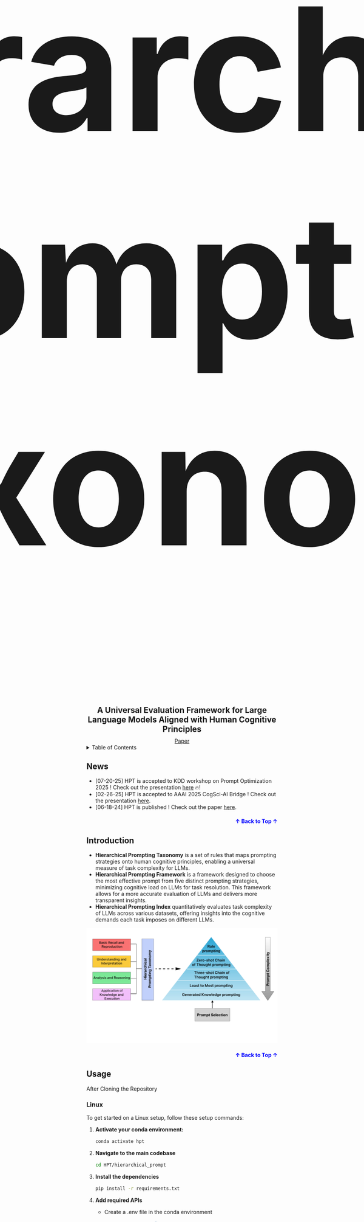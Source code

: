 <a name="readme-top"></a>
<!-- <p align="center">
  <img src="https://img.shields.io/github/stars/devichand579/HPT" alt="GitHub stars" height="25"/>
  <img src="https://img.shields.io/github/forks/devichand579/HPT" alt="GitHub forks" height="25"/>
  <img src="https://img.shields.io/github/contributors/devichand579/HPT" alt="GitHub contributors" height="25"/>
  <img src="https://img.shields.io/github/issues/devichand579/HPT" alt="GitHub issues" height="25"/>
</p> -->

<div align="center">
  <div style="display: flex; align-items: center; justify-content: center;">
    <a href="https://github.com/devichand579/HPT">
      <img src="imgs/hpt_logo.png" alt="Logo" height="125">
    </a>
    <span style="font-size: 225px; font-weight: bold; margin-left: 10px;">
      <h1><strong>Hierarchical Prompting Taxonomy</strong></h1>
    </span>
  </div>
  <div style="font-size: 1.5em; font-weight: bold; margin-top: 10px;">
    <strong>A Universal Evaluation Framework for Large Language Models Aligned with Human Cognitive Principles</strong>
  </div>
  <div style="margin-top: 10px;">
    <a href="https://arxiv.org/abs/2406.12644">Paper</a>
  </div>
</div>

<!-- TABLE OF CONTENTS -->

<details>
  <summary>Table of Contents</summary>
  <ol>
    <li><a href="#news">News</a></li>
    <li><a href="#introduction">Introduction</a></li>
    <li><a href="#demo">Demo</a></li>
    <li><a href="#installation">Installation</a></li>
    <li><a href="#usage">Usage</a></li>
    <li><a href="#Datasets and models">Datasets and Models</a></li>
    <li><a href="#references">References</a></li>
    <li><a href="#contributing">Contributing</a></li> 
    <li><a href="#cite-us">Cite Us</a></li>
  </ol>
</details>

## News
- [07-20-25] HPT is accepted to KDD workshop on Prompt Optimization 2025 ! Check out the presentation [here](https://kdd-prompt-optimization-workshop.github.io/kdd-2025-prompt-optimization/) 🔥!
- [02-26-25] HPT is accepted to AAAI 2025 CogSci-AI Bridge ! Check out the presentation [here](https://sites.google.com/view/cosainsai/home-page).
- [06-18-24] HPT is published ! Check out the paper [here](https://arxiv.org/abs/2406.12644).

<p align="right" style="font-size: 14px; color: #555; margin-top: 20px;">
  <a href="#readme-top" style="text-decoration: none; color: blue; font-weight: bold;">
    ↑ Back to Top ↑
  </a>
</p>

## Introduction
- **Hierarchical Prompting Taxonomy** is a set of rules that maps prompting strategies onto human cognitive principles, enabling a universal measure of task complexity for LLMs.
- **Hierarchical Prompting Framework** is a framework designed to choose the most effective prompt from five distinct prompting strategies, minimizing cognitive load on LLMs for task resolution. This framework allows for a more accurate evaluation of LLMs and delivers more transparent insights.
- **Hierarchical Prompting Index**  quantitatively evaluates task complexity of LLMs across various datasets, offering insights into the cognitive demands each task imposes on different LLMs.


![HPT](imgs/hpt.jpg)



<p align="right" style="font-size: 14px; color: #555; margin-top: 20px;">
  <a href="#readme-top" style="text-decoration: none; color: blue; font-weight: bold;">
    ↑ Back to Top ↑
  </a>
</p>


## Usage
After Cloning the Repository
### Linux
To get started on a Linux setup, follow these setup commands:
1. **Activate your conda environment:**
    ```sh
    conda activate hpt
    ```
3. **Navigate to the main codebase**
   ```sh
   cd HPT/hierarchical_prompt
   ```
   
3. **Install the dependencies**
   ```sh
   pip install -r requirements.txt
   ```
4. **Add required APIs**
   - Create a .env file in the conda environment
   ```sh
   HF_TOKEN = "your HF Token"
   OPENAI_API_KEY = "your API key"
   ANTHROPIC_API_KEY = "your API key"
   ```

5. **To run both frameworks, use the following command structure**
    ```sh
    bash run.sh method model dataset [--thres num]
    ```
    - method
      - man
      - auto
        
    - model
        - gpt4o
        - claude
        - gemma2
        - nemo
        - llama3
        - phi3
        - gemma
        - mistral
        
    - dataset
        - mmlu
        - gsm8k
        - humaneval
        - boolq
        - csqa
        - iwslt
        - samsum
        
     - If the datasets are IWSLT or SamSum, add '--thres num'

    - num
        - 0.15
        - 0.20
        - 0.25
        - 0.30
        - or higher thresholds apart from our experiments.
    - Example commands: 
      ```sh
      bash run.sh man llama3 iwslt --thres 0.15
      ```
      ```sh
      bash run.sh auto phi3 boolq 
      ```
## To Run LLM-as-a-judge Experiment
1. **Naviage to prompt_complexity directory**
    ```sh
      cd HPT/prompt_complexity
    ```
2. **Run the prompt_complexity script**
    ```sh
      python prompt_complexity.py
    ```

<p align="right" style="font-size: 14px; color: #555; margin-top: 20px;">
  <a href="#readme-top" style="text-decoration: none; color: blue; font-weight: bold;">
    ↑ Back to Top ↑
  </a>
</p>

## Datasets and models 
HPT currently supports different datasets, models and prompt engineering methods employed by HPF. You are welcome to add more.
### Datasets

- Reasoning datasets:
  - MMLU
  - CommonsenseQA
- Coding datasets:
  - HumanEval
- Mathematics datasets:
  - GSM8K
- Question-answering datasets:
  - BoolQ
- Translation datasets:
  - IWSLT-2017 en-fr
- Summarization datasets:
  - SamSum



### Models

- Language models:
  - GPT-4o
  - Claude 3.5 Sonnet
  - Mistral Nemo 12B
  - Gemma 2 9B
  - Llama 3 8B
  - Mistral 7B
  - Phi 3 3.8B
  - Gemma 7B

### Prompt Engineering

- Role Prompting [1]
- Zero-shot Chain-of-Thought Prompting [2]
- Three-shot Chain-of-Thought Prompting [3]
- Least-to-Most Prompting [4]
- Generated Knowledge Prompting [5]

<p align="right" style="font-size: 14px; color: #555; margin-top: 20px;">
  <a href="#readme-top" style="text-decoration: none; color: blue; font-weight: bold;">
    ↑ Back to Top ↑
  </a>
</p>


## References 
1. Kong, A., Zhao, S., Chen, H., Li, Q., Qin, Y., Sun, R., & Zhou, X. (2023). Better Zero-Shot Reasoning with Role-Play Prompting. ArXiv, abs/2308.07702.
2. Kojima, T., Gu, S.S., Reid, M., Matsuo, Y., & Iwasawa, Y. (2022). Large Language Models are Zero-Shot Reasoners. ArXiv, abs/2205.11916.
3. Wei, J., Wang, X., Schuurmans, D., Bosma, M., Chi, E.H., Xia, F., Le, Q., & Zhou, D. (2022). Chain of Thought Prompting Elicits Reasoning in Large Language Models. ArXiv, abs/2201.11903.
4. Zhou, D., Scharli, N., Hou, L., Wei, J., Scales, N., Wang, X., Schuurmans, D., Bousquet, O., Le, Q., & Chi, E.H. (2022). Least-to-Most Prompting Enables Complex Reasoning in Large Language Models. ArXiv, abs/2205.10625.
5. Liu, J., Liu, A., Lu, X., Welleck, S., West, P., Le Bras, R., Choi, Y., & Hajishirzi, H. (2021). Generated Knowledge Prompting for Commonsense Reasoning. Annual Meeting of the Association for Computational Linguistics.
<p align="right" style="font-size: 14px; color: #555; margin-top: 20px;">
  <a href="#readme-top" style="text-decoration: none; color: blue; font-weight: bold;">
    ↑ Back to Top ↑
  </a>
</p>


## Contributing 
This project aims to build open-source evaluation frameworks for assessing LLMs and other agents. This project welcomes contributions and suggestions. Please see the details on [how to contribute](CONTRIBUTING.md).

If you are new to GitHub, [here](https://opensource.guide/how-to-contribute/#how-to-submit-a-contribution) is a detailed guide on getting involved with development on GitHub.
<p align="right" style="font-size: 14px; color: #555; margin-top: 20px;">
  <a href="#readme-top" style="text-decoration: none; color: blue; font-weight: bold;">
    ↑ Back to Top ↑
  </a>
</p>

## Cite Us
If you find our work useful, please cite us !
```bibtex
@misc{budagam2025hierarchicalpromptingtaxonomyuniversal,
      title={Hierarchical Prompting Taxonomy: A Universal Evaluation Framework for Large Language Models Aligned with Human Cognitive Principles}, 
      author={Devichand Budagam and Ashutosh Kumar and Mahsa Khoshnoodi and Sankalp KJ and Vinija Jain and Aman Chadha},
      year={2025},
      eprint={2406.12644},
      archivePrefix={arXiv},
      primaryClass={cs.CL},
      url={https://arxiv.org/abs/2406.12644}, 
}
```
<p align="right" style="font-size: 14px; color: #555; margin-top: 20px;">
  <a href="#readme-top" style="text-decoration: none; color: blue; font-weight: bold;">
    ↑ Back to Top ↑
  </a>
</p>


